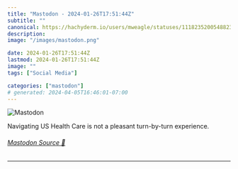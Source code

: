 ```yaml
---
title: "Mastodon - 2024-01-26T17:51:44Z"
subtitle: ""
canonical: https://hachyderm.io/users/mweagle/statuses/111823520054882310
description:
image: "/images/mastodon.png"

date: 2024-01-26T17:51:44Z
lastmod: 2024-01-26T17:51:44Z
image: ""
tags: ["Social Media"]

categories: ["mastodon"]
# generated: 2024-04-05T16:46:01-07:00
---
```

![Mastodon](/images/mastodon.png)

<p>Navigating US Health Care is not a pleasant turn-by-turn experience.</p>


###### [Mastodon Source 🐘](https://hachyderm.io/@mweagle/111823520054882310)

___
